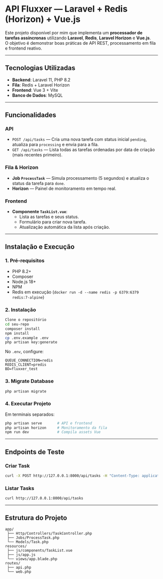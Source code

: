 # API Fluxxer — Laravel + Redis (Horizon) + Vue.js

Este projeto disponível por mim que implementa um **processador de tarefas assíncronas** utilizando **Laravel**, **Redis**, **Laravel Horizon** e **Vue.js**.  
O objetivo é demonstrar boas práticas de API REST, processamento em fila e frontend reativo.

---

## Tecnologias Utilizadas
- **Backend**: Laravel 11, PHP 8.2
- **Fila**: Redis + Laravel Horizon
- **Frontend**: Vue 3 + Vite
- **Banco de Dados**: MySQL

---

##  Funcionalidades
### API
- `POST /api/tasks` — Cria uma nova tarefa com status inicial `pending`, atualiza para `processing` e envia para a fila.
- `GET /api/tasks` — Lista todas as tarefas ordenadas por data de criação (mais recentes primeiro).

### Fila & Horizon
- **Job `ProcessTask`** — Simula processamento (5 segundos) e atualiza o status da tarefa para `done`.
- **Horizon** — Painel de monitoramento em tempo real.

### Frontend
- **Componente `TaskList.vue`**:
  - Lista as tarefas e seus status.
  - Formulário para criar nova tarefa.
  - Atualização automática da lista após criação.

---

##  Instalação e Execução

### 1. Pré-requisitos
- PHP 8.2+
- Composer
- Node.js 18+
- NPM
- Redis em execução (`docker run -d --name redis -p 6379:6379 redis:7-alpine`)

### 2. Instalação
```bash
Clone o repositório
cd seu-repo
composer install
npm install
cp .env.example .env
php artisan key:generate
```

No `.env`, configure:
```
QUEUE_CONNECTION=redis
REDIS_CLIENT=predis
BD=fluxxer_test

```

### 3. Migrate Database
```bash
php artisan migrate
```

### 4. Executar Projeto
Em terminais separados:
```bash
php artisan serve       # API e frontend
php artisan horizon     # Monitoramento da fila
npm run dev             # Compila assets Vue
```

---

##  Endpoints de Teste

### Criar Task
```bash
curl -X POST http://127.0.0.1:8000/api/tasks -H "Content-Type: application/json" -d '{"title":"Minha primeira tarefa"}'
```

### Listar Tasks
```bash
curl http://127.0.0.1:8000/api/tasks
```

---

## Estrutura do Projeto
```
app/
 ├── Http/Controllers/TaskController.php
 ├── Jobs/ProcessTask.php
 └── Models/Task.php
resources/
 ├── js/components/TaskList.vue
 ├── js/app.js
 └── views/app.blade.php
routes/
 ├── api.php
 └── web.php
```


